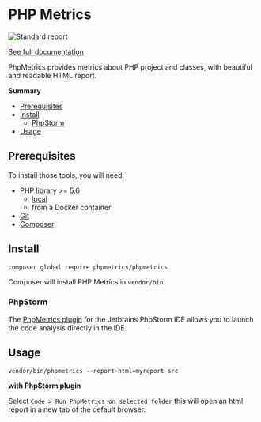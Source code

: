 # PHP Metrics

![Standard report](https://github.com/phpmetrics/PhpMetrics/raw/master/doc/overview.png)

[See full documentation](https://github.com/phpmetrics/PhpMetrics)

PhpMetrics provides metrics about PHP project and classes, with beautiful and readable HTML report.

**Summary**

- [Prerequisites](#prerequisites)
- [Install](#install)
    - [PhpStorm](#phpstorm)
- [Usage](#usage)

## Prerequisites

To install those tools, you will need:
- PHP library >= 5.6
    - [local](https://www.php.net/downloads.php)
    - from a Docker container
- [Git](https://git-scm.com/)
- [Composer](https://getcomposer.org/)

## Install

``` shell
composer global require phpmetrics/phpmetrics
```

Composer will install PHP Metrics in `vendor/bin`.

### PhpStorm

The [PhpMetrics plugin](https://plugins.jetbrains.com/plugin/7500-phpmetrics) for the Jetbrains PhpStorm IDE allows you to launch the code analysis directly in the IDE.

## Usage

``` shell
vendor/bin/phpmetrics --report-html=myreport src
```

**with PhpStorm plugin**

Select `Code > Run PhpMetrics on selected folder` this will open an html report in a new tab of the default browser.

